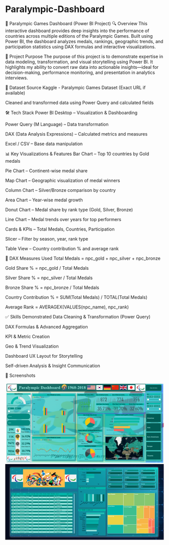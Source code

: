 # Paralympic-Dashboard
🏅 Paralympic Games Dashboard (Power BI Project)
🔍 Overview
This interactive dashboard provides deep insights into the performance of countries across multiple editions of the Paralympic Games. Built using Power BI, the dashboard analyzes medals, rankings, geographic trends, and participation statistics using DAX formulas and interactive visualizations.

🎯 Project Purpose
The purpose of this project is to demonstrate expertise in data modeling, transformation, and visual storytelling using Power BI. It highlights my ability to convert raw data into actionable insights—ideal for decision-making, performance monitoring, and presentation in analytics interviews.

📁 Dataset Source
Kaggle - Paralympic Games Dataset (Exact URL if available)

Cleaned and transformed data using Power Query and calculated fields

🛠 Tech Stack
Power BI Desktop – Visualization & Dashboarding

Power Query (M Language) – Data transformation

DAX (Data Analysis Expressions) – Calculated metrics and measures

Excel / CSV – Base data manipulation

📊 Key Visualizations & Features
Bar Chart – Top 10 countries by Gold medals

Pie Chart – Continent-wise medal share

Map Chart – Geographic visualization of medal winners

Column Chart – Silver/Bronze comparison by country

Area Chart – Year-wise medal growth

Donut Chart – Medal share by rank type (Gold, Silver, Bronze)

Line Chart – Medal trends over years for top performers

Cards & KPIs – Total Medals, Countries, Participation

Slicer – Filter by season, year, rank type

Table View – Country contribution % and average rank

🧮 DAX Measures Used
Total Medals = npc_gold + npc_silver + npc_bronze

Gold Share % = npc_gold / Total Medals

Silver Share % = npc_silver / Total Medals

Bronze Share % = npc_bronze / Total Medals

Country Contribution % = SUM(Total Medals) / TOTAL(Total Medals)

Average Rank = AVERAGEX(VALUES(npc_name), npc_rank)

✅ Skills Demonstrated
Data Cleaning & Transformation (Power Query)

DAX Formulas & Advanced Aggregation

KPI & Metric Creation

Geo & Trend Visualization

Dashboard UX Layout for Storytelling

Self-driven Analysis & Insight Communication

📌 Screenshots

![Paralympic Dashboard Overview](https://github.com/Daykumar999/Paralympic-Dashboard/blob/main/Snapshot%20of%20Dashboard.png)
![Paralympic Dashboard Overview](https://github.com/Daykumar999/Paralympic-Dashboard/blob/main/Snapshot%20of%20Report.png)


